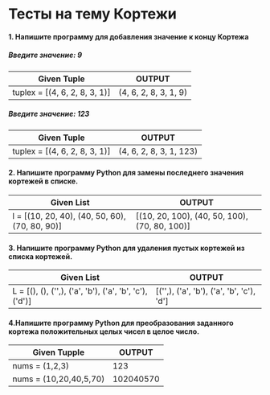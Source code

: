# Тесты на тему Кортежи

#### 1. Напишите программу для добавления значение к концу Кортежа

##### Введите значение: 9

| Given Tuple | OUTPUT |
|   ---   |   ---  |
| tuplex = [(4, 6, 2, 8, 3, 1)] | (4, 6, 2, 8, 3, 1, 9)  |

##### Введите значение: 123

| Given Tuple | OUTPUT |
|   ---   |   ---  |
| tuplex = [(4, 6, 2, 8, 3, 1)] | (4, 6, 2, 8, 3, 1, 123)  |


#### 2. Напишите программу Python для замены последнего значения кортежей в списке.


| Given List | OUTPUT |
|   ---   | --- |
| l = [(10, 20, 40), (40, 50, 60), (70, 80, 90)] | [(10, 20, 100), (40, 50, 100), (70, 80, 100)] |
                    

#### 3. Напишите программу Python для удаления пустых кортежей из списка кортежей.


| Given List | OUTPUT |
|   ---   |   ---  |
| L = [(), (), ('',), ('a', 'b'), ('a', 'b', 'c'), ('d')] | [('',), ('a', 'b'), ('a', 'b', 'c'), 'd'] |



#### 4.Напишите программу Python для преобразования заданного кортежа положительных целых чисел в целое число.


| Given Tupple | OUTPUT |
|   ---   |   ---  |
| nums = (1,2,3) | 123 |
| nums = (10,20,40,5,70) | 102040570 |


